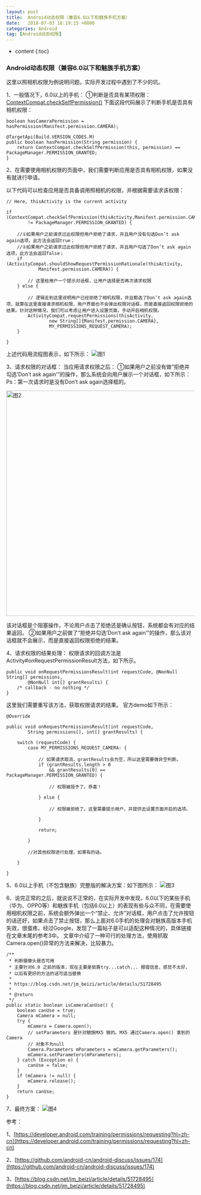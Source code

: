 ```yaml
---
layout: post
title:  Android动态权限（兼容6.0以下和魅族手机方案）
date:   2018-07-03 18:19:15 +0800
categories: Android
tag: [Android动态权限]
---
```


* content
{:toc}


### Android动态权限（兼容6.0以下和魅族手机方案）
这里以照相机权限为例说明问题。实际开发过程中遇到了不少的坑。

1、一般情况下，6.0以上的手机：
①判断是否具有某项权限：
[ContextCompat.checkSelfPermission()](https://developer.android.com/reference/android/support/v4/content/ContextCompat?hl=zh-cn#checkSelfPermission%28android.content.Context,%20java.lang.String%29)
下面这段代码展示了判断手机是否具有相机权限：

```
boolean hasCameraPermission = hasPermission(Manifest.permission.CAMERA);

@TargetApi(Build.VERSION_CODES.M)
public boolean hasPermission(String permission) {
    return ContextCompat.checkSelfPermission(this, permission) == PackageManager.PERMISSION_GRANTED;
}
```

2、在需要使用相机权限的页面中，我们需要判断应用是否具有相机权限，如果没有就进行申请。

以下代码可以检查应用是否具备调用照相机的权限，并根据需要请求该权限：

```
// Here, thisActivity is the current activity

if (ContextCompat.checkSelfPermission(thisActivity,Manifest.permission.CAMERA)
        != PackageManager.PERMISSION_GRANTED) {

    //①如果用户之前请求过此权限但用户拒绝了请求，并且用户没有勾选Don’t ask again选项，此方法会返回true；
    //②如果用户之前请求过此权限但用户拒绝了请求，并且用户勾选了Don’t ask again选项，此方法会返回false；
    if (ActivityCompat.shouldShowRequestPermissionRationale(thisActivity,
            Manifest.permission.CAMERA)) {

        // 这里给用户一个提示对话框，让用户选择是否再次请求权限
    } else {
        
        // 逻辑走到这里说明用户已经拒绝了相机权限，并且都选了Don’t ask again选项，就算在这里直接请求相机权限，用户界面也不会弹出权限对话框，而是直接返回权限拒绝的结果。针对这种情况，我们可以考虑让用户进入设置页面，手动开启相机权限。
        ActivityCompat.requestPermissions(thisActivity,
                new String[]{Manifest.permission.CAMERA},
                MY_PERMISSIONS_REQUEST_CAMERA);
    }

}
```

上述代码用流程图表示，如下所示：
![图1](https://img-blog.csdn.net/20180703181548548?watermark/2/text/aHR0cHM6Ly9ibG9nLmNzZG4ubmV0L3FxXzI2Mjg3NDM1/font/5a6L5L2T/fontsize/400/fill/I0JBQkFCMA==/dissolve/70)

3、请求权限的对话框：
当应用请求权限之后：
①如果用户之前没有做“拒绝并勾选’Don’t ask again’”的操作，那么系统会向用户展示一个对话框，如下所示：
Ps：第一次请求时是没有Don’t ask again选择框的。

<img src="https://img-blog.csdn.net/20180703181617452?watermark/2/text/aHR0cHM6Ly9ibG9nLmNzZG4ubmV0L3FxXzI2Mjg3NDM1/font/5a6L5L2T/fontsize/400/fill/I0JBQkFCMA==/dissolve/70" height="600" alt="图2"/>

该对话框是个阻塞操作，不论用户点击了拒绝还是确认按钮，系统都会有对应的结果返回。
②如果用户之前做了“拒绝并勾选’Don’t ask again’”的操作，那么该对话框就不会展示，而是直接返回权限拒绝的结果。

4、请求权限的结果处理：
权限请求的回调方法是Activity#onRequestPermissionResult方法，如下所示。

```
public void onRequestPermissionsResult(int requestCode, @NonNull String[] permissions,
        @NonNull int[] grantResults) {
    /* callback - no nothing */
}
```

这里我们需要重写该方法，获取权限请求的结果。
官方demo如下所示：

```
@Override

public void onRequestPermissionsResult(int requestCode,
        String permissions[], int[] grantResults) {

    switch (requestCode) {
        case MY_PERMISSIONS_REQUEST_CAMERA: {

            // 如果请求取消，grantResults会为空，所以这里需要做非空判断。
            if (grantResults.length > 0
                && grantResults[0] == PackageManager.PERMISSION_GRANTED) {
        
                // 权限被授予了。恭喜！

            } else {

                // 权限被拒绝了。这里需要提示用户，并提供去设置页面开启的选项。

            }

            return;

        }

        //对其他权限进行处理，如果有的话。

    }

}
```
5、6.0以上手机（不包含魅族）完整版的解决方案：如下图所示：
![图3](https://img-blog.csdn.net/2018070318171910?watermark/2/text/aHR0cHM6Ly9ibG9nLmNzZG4ubmV0L3FxXzI2Mjg3NDM1/font/5a6L5L2T/fontsize/400/fill/I0JBQkFCMA==/dissolve/70)

6、说完正常的之后，就说说不正常的，在实际开发中发现，6.0以下的某些手机（华为、OPPO等）和魅族手机（包括6.0以上）的表现有些与众不同，在需要使用相机权限之前，系统会额外弹出一个“禁止、允许”对话框，用户点击了允许按钮的话还好，如果点击了禁止按钮，那么上面对6.0手机的处理会对魅族高版本手机失效，很蛋疼。经过Google，发现了一篇帖子是可以适配这种情况的，具体链接在文章末尾的参考3中。
文章中介绍了一种可行的处理方法，使用抓取Camera.open()异常的方法来解决，比较暴力。

```
/**
 * 判断摄像头是否可用
 * 主要针对6.0 之前的版本，现在主要是依靠try...catch... 报错信息，感觉不太好，
 * 以后有更好的方法的话可适当替换
 *
 * https://blog.csdn.net/jm_beizi/article/details/51728495
 *
 * @return
 */
public static boolean isCameraCanUse() {
    boolean canUse = true;
    Camera mCamera = null;
    try {
        mCamera = Camera.open();
        // setParameters 是针对魅族MX5 做的。MX5 通过Camera.open() 拿到的Camera
        // 对象不为null
        Camera.Parameters mParameters = mCamera.getParameters();
        mCamera.setParameters(mParameters);
    } catch (Exception e) {
        canUse = false;
    }
    if (mCamera != null) {
        mCamera.release();
    }
    return canUse;
}
```

7、最终方案：
![图4](https://img-blog.csdn.net/20180703181757437?watermark/2/text/aHR0cHM6Ly9ibG9nLmNzZG4ubmV0L3FxXzI2Mjg3NDM1/font/5a6L5L2T/fontsize/400/fill/I0JBQkFCMA==/dissolve/70)

参考：

1、[https://developer.android.com/training/permissions/requesting?hl=zh-cn](https://developer.android.com/training/permissions/requesting?hl=zh-cn)

2、[https://github.com/android-cn/android-discuss/issues/174](https://github.com/android-cn/android-discuss/issues/174)

3、[https://blog.csdn.net/jm_beizi/article/details/51728495](https://blog.csdn.net/jm_beizi/article/details/51728495)

